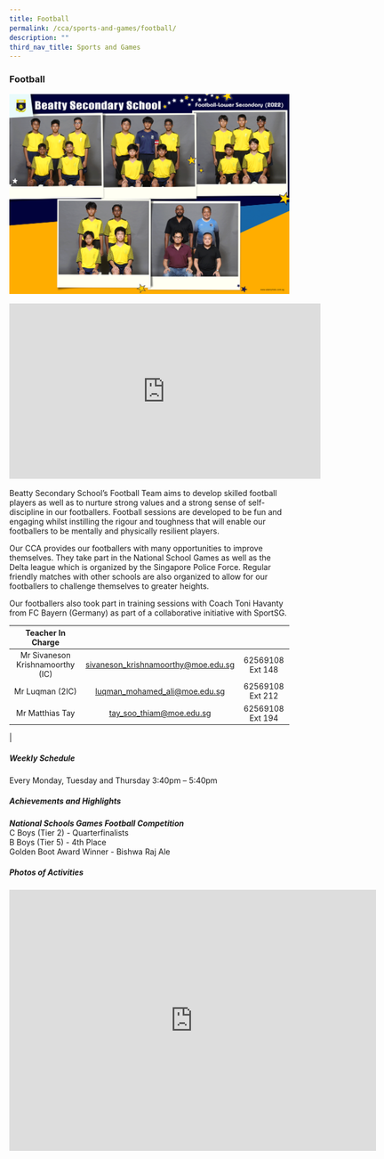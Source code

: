 ```yaml
---
title: Football
permalink: /cca/sports-and-games/football/
description: ""
third_nav_title: Sports and Games
---
```

### **Football**
![FootBall Lower Sec](/images/CCA%202022/football-lower-secondary.png)
<br>
		 
<iframe allowfullscreen="" allow="accelerometer; autoplay; clipboard-write; encrypted-media; gyroscope; picture-in-picture" frameborder="0" title="Beatty Secondary School - Football" src="https://www.youtube.com/embed/Z6sZiDMU2NQ" height="315" width="560"></iframe>

Beatty Secondary School’s Football Team aims to develop skilled football players as well as to nurture strong values and a strong sense of self-discipline in our footballers. Football sessions are developed to be fun and engaging whilst instilling the rigour and toughness that will enable our footballers to be mentally and physically resilient players.

Our CCA provides our footballers with many opportunities to improve themselves. They take part in the National School Games as well as the Delta league which is organized by the Singapore Police Force. Regular friendly matches with other schools are also organized to allow for our footballers to challenge themselves to greater heights.

Our footballers also took part in training sessions with Coach Toni Havanty from FC Bayern (Germany) as part of a collaborative initiative with SportSG.

| Teacher In Charge |  |  |
|:---:|:---:|:---:|
| Mr Sivaneson Krishnamoorthy (IC) | [sivaneson_krishnamoorthy@moe.edu.sg](mailto:sivaneson_krishnamoorthy@moe.edu.sg) | 62569108 Ext 148 |
| Mr Luqman (2IC) | [luqman_mohamed_ali@moe.edu.sg](mailto:luqman_mohamed_ali@moe.edu.sg) | 62569108 Ext 212 |
| Mr Matthias Tay | [tay_soo_thiam@moe.edu.sg](mailto:tay_soo_thiam@moe.edu.sg) | 62569108 Ext 194 |
|

##### **Weekly Schedule**
Every Monday, Tuesday and Thursday 3:40pm – 5:40pm

##### **Achievements and Highlights**
_**National Schools Games Football Competition**_<br>
C Boys (Tier 2) - Quarterfinalists<br>
B Boys (Tier 5) - 4th Place<br>
Golden Boot Award Winner - Bishwa Raj Ale<br>

##### **Photos of Activities**

<iframe allowfullscreen="true" height="469" width="660" frameborder="0" src="https://docs.google.com/presentation/d/e/2PACX-1vSuXQePNAkb-nQQ6PW6TzLKZDyvUd-XEOf6GjtLSWi-7BlSQg_1eI4R5DPHsbZ5y0pXL2cm2RgbWYBD/embed?start=false&amp;loop=false&amp;delayms=3000"></iframe>